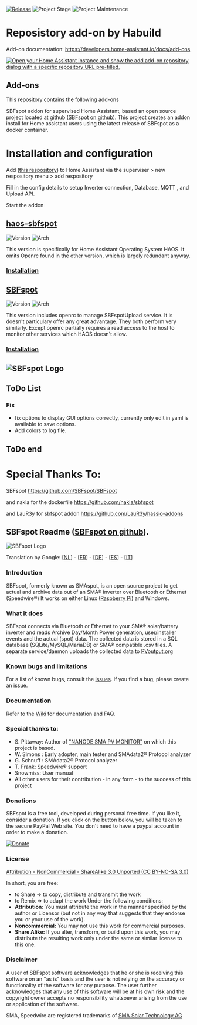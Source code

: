 [![Release][release-shield]][release] ![Project Stage][project-stage-shield] ![Project Maintenance][maintenance-shield]

#  Reposistory add-on by Habuild

Add-on documentation: <https://developers.home-assistant.io/docs/add-ons>

[![Open your Home Assistant instance and show the add add-on repository dialog with a specific repository URL pre-filled.](https://my.home-assistant.io/badges/supervisor_add_addon_repository.svg)](https://my.home-assistant.io/redirect/supervisor_add_addon_repository/?repository_url=https%3A%2F%2Fgithub.com%2Fhabuild%2Fhassio_addons)

## Add-ons

This repository contains the following add-ons

SBFspot addon for supervised Home Assistant, based an open source project located at github ([SBFspot on github](https://github.com/SBFspot/SBFspot)).
This project creates an addon install for Home assistant users using the latest release of SBFspot as a docker container.

# Installation and configuration
Add ([this respository](https://github.com/HABuild/hassio_addons)) to Home Assistant via the superviser > new respository menu > add respository

Fill in the config details to setup Inverter connection, Database, MQTT , and Upload API.

Start the addon

## [haos-sbfspot](./haos-sbfspot)
![Version](https://img.shields.io/badge/dynamic/json?label=Version&query=%24.version&url=https%3A%2F%2Fraw.githubusercontent.com%2Fhabuild%2Fhassio-addons%2Fmaster%2Fhaos-sbfspot%2Fconfig.json)
![Arch](https://img.shields.io/badge/dynamic/json?color=success&label=Arch&query=%24.arch&url=https%3A%2F%2Fraw.githubusercontent.com%2Fhabuild%2Fhassio-addons%2Fmaster%2Fhaos-sbfspot%2Fconfig.json)

This version is specifically for Home Assistant Operating System HAOS. It omits Openrc found in the other version, which is largely redundant anyway.
### [Installation](https://github.com/habuild/hassio-addons/blob/main/haos-sbfspot/README.md)

## [SBFspot](./sbfspot)

![Version](https://img.shields.io/badge/dynamic/json?label=Version&query=%24.version&url=https%3A%2F%2Fraw.githubusercontent.com%2Fhabuild%2Fhassio-addons%2Fmaster%2Fsbfspot%2Fconfig.json)
![Arch](https://img.shields.io/badge/dynamic/json?color=success&label=Arch&query=%24.arch&url=https%3A%2F%2Fraw.githubusercontent.com%2Fhabuild%2Fhassio-addons%2Fmaster%2Fsbfspot%2Fconfig.json)

This version includes openrc to manage SBFspotUpload service. It is doesn't particulary offer any great advantage. They both perform very similarly. Except openrc partially requires a read access to the host to monitor other services which HAOS doesn't allow. 

### [Installation](https://github.com/habuild/hassio-addons/blob/main/sbfspot/README.md)

<!--

Notes to developers after forking or using the github template feature:
- While developing comment out the 'image' key from 'example/config.yaml' to make the supervisor build the addon
  - Remember to put this back when pushing up your changes.
- When you merge to the 'main' branch of your repository a new build will be triggered.
  - Make sure you adjust the 'version' key in 'example/config.yaml' when you do that.
  - Make sure you update 'example/CHANGELOG.md' when you do that.
  - The first time this runs you might need to adjust the image configuration on github container registry to make it public
- Adjust the 'image' key in 'example/config.yaml' so it points to your username instead of 'home-assistant'.
  - This is where the build images will be published to.
- Rename the example directory.
  - The 'slug' key in 'example/config.yaml' should match the directory name.
- Adjust all keys/url's that points to 'home-assistant' to now point to your user/fork.
- Share your repository on the forums https://community.home-assistant.io/c/projects/9
- Do awesome stuff!
 -->



## ![SBFspot Logo](https://user-images.githubusercontent.com/1931158/30831762-006ec650-a249-11e7-86e3-13d01b36dd5d.jpg)

## ToDo List
### Fix

- fix options to display GUI options correctly, currently only edit in yaml is available to save options. 
- Add colors to log file.

## ToDo end


# Special Thanks To: 
SBFspot
https://github.com/SBFspot/SBFspot

and 
nakla for the dockerfile
https://github.com/nakla/sbfspot 

and
LauR3y for sbfspot addon
https://github.com/LauR3y/hassio-addons

## SBFspot Readme ([SBFspot on github](https://github.com/SBFspot/SBFspot)).
![SBFspot Logo](https://user-images.githubusercontent.com/1931158/30831762-006ec650-a249-11e7-86e3-13d01b36dd5d.jpg)

Translation by Google: [[NL](https://translate.google.com/translate?act=url&depth=1&hl=nl&ie=UTF8&prev=_t&rurl=translate.google.com&sl=en&sp=nmt4&tl=nl&u=https://github.com/SBFspot/SBFspot)] - [[FR](https://translate.google.com/translate?act=url&depth=1&hl=nl&ie=UTF8&prev=_t&rurl=translate.google.com&sl=en&sp=nmt4&tl=fr&u=https://github.com/SBFspot/SBFspot)] - [[DE](https://translate.google.com/translate?act=url&depth=1&hl=nl&ie=UTF8&prev=_t&rurl=translate.google.com&sl=en&sp=nmt4&tl=de&u=https://github.com/SBFspot/SBFspot)] - [[ES](https://translate.google.com/translate?act=url&depth=1&hl=nl&ie=UTF8&prev=_t&rurl=translate.google.com&sl=en&sp=nmt4&tl=es&u=https://github.com/SBFspot/SBFspot)] - [[IT](https://translate.google.com/translate?act=url&depth=1&hl=nl&ie=UTF8&prev=_t&rurl=translate.google.com&sl=en&sp=nmt4&tl=it&u=https://github.com/SBFspot/SBFspot)]
### **Introduction**
SBFspot, formerly known as SMAspot, is an open source project to get actual and archive data out of an SMA® inverter over Bluetooth or Ethernet (Speedwire®) It works on either Linux ([Raspberry Pi](http://www.raspberrypi.org)) and Windows.

### **What it does**
SBFspot connects via Bluetooth or Ethernet to your SMA® solar/battery inverter and reads Archive Day/Month Power generation, user/installer events and the actual (spot) data. The collected data is stored in a SQL database (SQLite/MySQL/MariaDB) or SMA® compatible .csv files.
A separate service/daemon uploads the collected data to [PVoutput.org](https://pvoutput.org)

### **Known bugs and limitations**
For a list of known bugs, consult the [issues](https://github.com/SBFspot/SBFspot/issues). If you find a bug, please create an [issue](https://github.com/SBFspot/SBFspot/issues).

### **Documentation**
Refer to the [Wiki](https://github.com/SBFspot/SBFspot/wiki) for documentation and FAQ.

### **Special thanks to:**
* S. Pittaway: Author of ["NANODE SMA PV MONITOR"](https://github.com/stuartpittaway/nanodesmapvmonitor) on which this project is based.
* W. Simons : Early adopter, main tester and SMAdata2® Protocol analyzer
* G. Schnuff : SMAdata2® Protocol analyzer
* T. Frank: Speedwire® support
* Snowmiss: User manual
* All other users for their contribution - in any form - to the success of this project

### **Donations**
SBFspot is a free tool, developed during personal free time. If you like it, consider a donation.
If you click on the button below, you will be taken to the secure PayPal Web site. You don't need to have a paypal account in order to make a donation.

[![Donate](https://img.shields.io/badge/Donate-PayPal-green.svg)](https://www.paypal.com/cgi-bin/webscr?cmd=_s-xclick&hosted_button_id=3R5JSRCXBGSLQ)

### **License**
[Attribution - NonCommercial - ShareAlike 3.0 Unported (CC BY-NC-SA 3.0)](https://creativecommons.org/licenses/by-nc-sa/3.0/legalcode)

In short, you are free:
* to Share => to copy, distribute and transmit the work
* to Remix => to adapt the work
Under the following conditions:
* **Attribution:** You must attribute the work in the manner specified by the author or Licensor (but not in any way that suggests that they endorse you or your use of the work).
* **Noncommercial:** You may not use this work for commercial purposes.
* **Share Alike:** If you alter, transform, or build upon this work, you may distribute the resulting work only under the same or similar license to this one.

### **Disclaimer**
A user of SBFspot software acknowledges that he or she is receiving this software on an "as is" basis and the user is not relying on the accuracy or functionality of the software for any purpose. The user further acknowledges that any use of this software will be at his own risk and the copyright owner accepts no responsibility whatsoever arising from the use or application of the software.

SMA, Speedwire are registered trademarks of [SMA Solar Technology AG](http://www.sma.de/en/company/about-sma.html)

[maintenance-shield]: https://img.shields.io/maintenance/yes/2022.svg
[project-stage-shield]: https://img.shields.io/badge/project%20stage-production%20testing-red.svg
[release-shield]: https://img.shields.io/badge/version-2022.repo-blue.svg
[release]: https://github.com/hassio-addons/addon-ssh/tree/2022.repo
